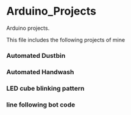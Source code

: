 # Arduino_Projects
Arduino projects.

This file includes the following projects of mine
### Automated Dustbin

### Automated Handwash

### LED cube blinking pattern

### line following bot code
